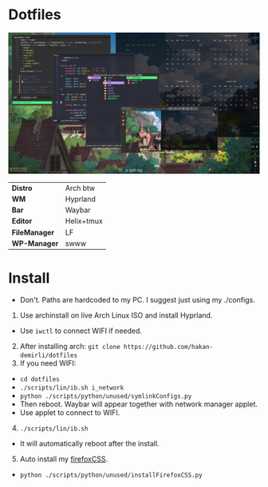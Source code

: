# Dotfiles

![de](assets/de.png)

|   |   |
|---|---|
| **Distro**      | Arch btw   |
| **WM**          | Hyprland   |
| **Bar**         | Waybar     |
| **Editor**      | Helix+tmux |
| **FileManager** | LF         |
| **WP-Manager**  | swww       |

# Install
* Don't. Paths are hardcoded to my PC. I suggest just using my ./configs.
1. Use archinstall on live Arch Linux ISO and install Hyprland.
  * Use `iwctl` to connect WIFI if needed.
2. After installing arch: `git clone https://github.com/hakan-demirli/dotfiles`
3. If you need WIFI:
  * `cd dotfiles`
  * `./scripts/lin/ib.sh i_network`
  * `python ./scripts/python/unused/symlinkConfigs.py`
  * Then reboot. Waybar will appear together with network manager applet.
  * Use applet to connect to WIFI.
4. `./scripts/lin/ib.sh`
  * It will automatically reboot after the install. 
5. Auto install my [firefoxCSS](https://github.com/hakan-demirli/Firefox_Custom_CSS).
  * `python ./scripts/python/unused/installFirefoxCSS.py`
